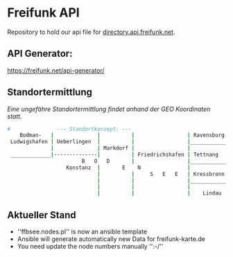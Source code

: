  Freifunk API
=========
Repository to hold our api file for [directory.api.freifunk.net](https://github.com/freifunk/directory.api.freifunk.net).

 API Generator:
----
https://freifunk.net/api-generator/


 Standortermittlung
----
*Eine ungefähre Standortermittlung findet anhand der GEO Koordinaten statt.*

```bash
#               --- Standortkonzept: ---
    Bodman-   |              |          |                 | Ravensburg
 Ludwigshafen | Ueberlingen  |          |                 |_____________
              |              | Markdorf |                 |
 _____________|--------------|          | Friedrichshafen | Tettnang
                        B   O   D       |                 |______________
                   Konstanz  |       E    N               |
                             |          |     S   E   E   | Kressbronn
                             |          |                 |______________
                             |          |                 |
                             |          |                 |    Lindau
```


 Aktueller Stand
----
 + ''ffbsee.nodes.pl'' is now an ansible template
 + Ansible will generate automatically new Data for freifunk-karte.de
 + You need update the node numbers manually '':-/'' 

